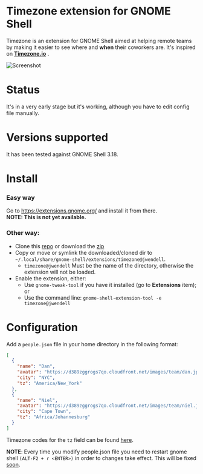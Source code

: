 # Timezone extension for GNOME Shell

Timezone is an extension for GNOME Shell aimed at helping remote teams by making
it easier to see where and **when** their coworkers are. It's inspired on 
**[Timezone.io](http://timezone.io)** .

![Screenshot](https://dl.dropboxusercontent.com/s/xkwsfafitt17598/s1.png)

# Status

It's in a very early stage but it's working, although you have to edit config
file manually.

# Versions supported

It has been tested against GNOME Shell 3.18.

# Install
### Easy way
Go to https://extensions.gnome.org/ and install it from there.  
**NOTE: This is not yet available.**

### Other way:
* Clone this [repo](https://github.com/jwendell/gnome-shell-extension-timezone.git) or download the [zip](https://github.com/jwendell/gnome-shell-extension-timezone/archive/master.zip)
* Copy or move or symlink the downloaded/cloned dir to `~/.local/share/gnome-shell/extensions/timezone@jwendell`.
  * `timezone@jwendell` Must be the name of the directory, otherwise the extension will not be loaded.
* Enable the extension, either:
  * Use `gnome-tweak-tool` if you have it installed (go to **Extensions** item); or
  * Use the command line: `gnome-shell-extension-tool -e timezone@jwendell`

# Configuration

Add a `people.json` file in your home directory in the following format:
```json
[
  {
    "name": "Dan",
    "avatar": "https://d389zggrogs7qo.cloudfront.net/images/team/dan.jpg",
    "city": "NYC",
    "tz": "America/New_York"
  },
  {
    "name": "Niel",
    "avatar": "https://d389zggrogs7qo.cloudfront.net/images/team/niel.jpg",
    "city": "Cape Town",
    "tz": "Africa/Johannesburg"
  }
]
```
Timezone codes for the `tz` field can be found [here](https://en.wikipedia.org/wiki/List_of_tz_database_time_zones).

**NOTE**: Every time you modify people.json file you need to restart gnome shell
`(ALT-F2 + r <ENTER>)` in order to changes take effect. This will be fixed
[soon](https://github.com/jwendell/gnome-shell-extension-timezone/issues/3).

